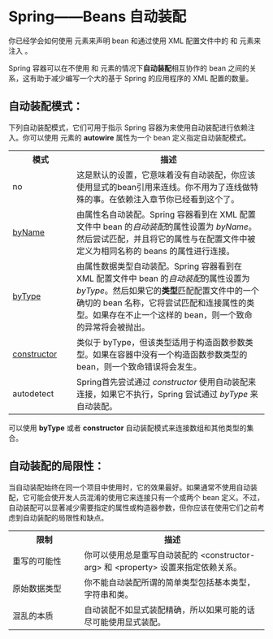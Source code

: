 # Spring——Beans 自动装配

你已经学会如何使用 <bean> 元素来声明 bean 和通过使用 XML 配置文件中的 <constructor-arg> 和 <property> 元素来注入 <bean>。

Spring 容器可以在不使用 <constructor-arg> 和 <property> 元素的情况下**自动装配**相互协作的 bean 之间的关系，这有助于减少编写一个大的基于 Spring 的应用程序的 XML 配置的数量。

## 自动装配模式：

下列自动装配模式，它们可用于指示 Spring 容器为来使用自动装配进行依赖注入。你可以使用 <bean/> 元素的 **autowire** 属性为一个 bean 定义指定自动装配模式。

<table class="table table-bordered">
<tr><th style="width:25%">模式</th><th>描述</th></tr>
<tr><td>no</td><td>这是默认的设置，它意味着没有自动装配，你应该使用显式的bean引用来连线。你不用为了连线做特殊的事。在依赖注入章节你已经看到这个了。</td></tr>
<tr><td><a href="beans-auto-wiring/spring-autowiring-byType.md">byName</a></td><td>由属性名自动装配。Spring 容器看到在 XML 配置文件中 bean 的<i>自动装配</i>的属性设置为 <i>byName</i>。然后尝试匹配，并且将它的属性与在配置文件中被定义为相同名称的 beans 的属性进行连接。</td></tr>
<tr><td><a href="beans-auto-wiring/spring-autowiring-byname.md">byType</a></td><td>由属性数据类型自动装配。Spring 容器看到在 XML 配置文件中 bean 的<i>自动装配</i>的属性设置为 <i>byType</i>。然后如果它的<b>类型</b>匹配配置文件中的一个确切的 bean 名称，它将尝试匹配和连接属性的类型。如果存在不止一个这样的 bean，则一个致命的异常将会被抛出。</td></tr>
<tr><td><a href="beans-auto-wiring/spring-autowiring-by-Constructor.md">constructor</a></td><td>类似于 byType，但该类型适用于构造函数参数类型。如果在容器中没有一个构造函数参数类型的 bean，则一个致命错误将会发生。</td></tr>
<tr><td>autodetect</td><td>Spring首先尝试通过 <i>constructor</i> 使用自动装配来连接，如果它不执行，Spring 尝试通过 <i>byType</i> 来自动装配。</td></tr>
</table>


可以使用 **byType** 或者 **constructor** 自动装配模式来连接数组和其他类型的集合。

## 自动装配的局限性： 

当自动装配始终在同一个项目中使用时，它的效果最好。如果通常不使用自动装配，它可能会使开发人员混淆的使用它来连接只有一个或两个 bean 定义。不过，自动装配可以显著减少需要指定的属性或构造器参数，但你应该在使用它们之前考虑到自动装配的局限性和缺点。 

<table class="table table-bordered">
<tr><th style="width:25%">限制</th><th>描述</th></tr>
<tr><td style="width:28%;">重写的可能性</td><td>你可以使用总是重写自动装配的 &lt;constructor-arg&gt 和 &lt;property&gt; 设置来指定依赖关系。</td></tr>
<tr><td>原始数据类型</td><td>你不能自动装配所谓的简单类型包括基本类型，字符串和类。</td></tr>
<tr><td>混乱的本质</td><td>自动装配不如显式装配精确，所以如果可能的话尽可能使用显式装配。</td></tr>
</table>